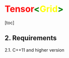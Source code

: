 # <font color=red>Tensor</font><font color=green>\<</font><font color=yellow>Grid</font><font color=green>></font>

[toc]

## 

## 2. Requirements

2.1. C++11 and higher version 

